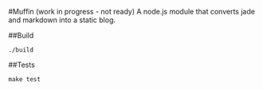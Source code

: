 #Muffin (work in progress - not ready)
A node.js module that converts jade and markdown into a static blog.

##Build

	./build

##Tests

	make test